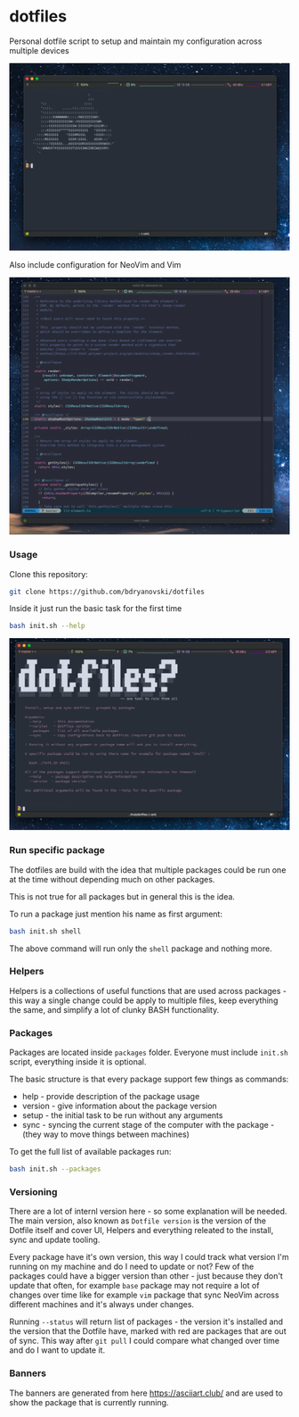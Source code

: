 # dotfiles

Personal dotfile script to setup and maintain my configuration across multiple devices


![Shell](./assets/shell.png)

Also include configuration for NeoVim and Vim

![NeoVim](./assets/nvim.png)


### Usage

Clone this repository:

```bash
git clone https://github.com/bdryanovski/dotfiles
```

Inside it just run the basic task for the first time

```bash
bash init.sh --help
```

![Intro](./assets/intro.png)


### Run specific package
The dotfiles are build with the idea that multiple packages could be run one at the time without depending much on other packages.

This is not true for all packages but in general this is the idea.

To run a package just mention his name as first argument:

```bash
bash init.sh shell
```

The above command will run only the `shell` package and nothing more.

### Helpers

Helpers is a collections of useful functions that are used across packages - this way a single change could be apply to multiple files, keep everything the same, and simplify a lot of clunky BASH functionality.

### Packages

Packages are located inside `packages` folder. Everyone must include `init.sh` script, everything inside it is optional.

The basic structure is that every package support few things as commands:

  * help - provide description of the package usage
  * version - give information about the package version
  * setup - the initial task to be run without any arguments
  * sync - syncing the current stage of the computer with the package - (they way to move things between machines)

To get the full list of available packages run:

```bash
bash init.sh --packages
```


### Versioning

There are a lot of internl version here - so some explanation will be needed. The main version, also known as `Dotfile version` is the version of the Dotfile itself and cover UI, Helpers and everything releated to the install, sync and update tooling.

Every package have it's own version, this way I could track what version I'm running on my machine and do I need to update or not? Few of the packages could have a bigger version than other - just because they don't update that often, for example `base` package may not require a lot of changes over time like for example `vim` package that sync NeoVim across different machines and it's always under changes.

Running `--status` will return list of packages - the version it's installed and the version that the Dotfile have, marked with red are packages that are out of sync. This way after `git pull` I could compare what changed over time and do I want to update it.

### Banners

The banners are generated from here https://asciiart.club/ and are used to show the package that is currently running.
